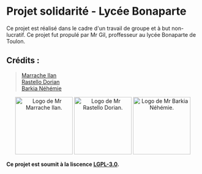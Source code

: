 # Projet solidarité - Lycée Bonaparte

Ce projet est réalisé dans le cadre d'un travail de groupe et à but non-lucratif. Ce projet fut propulé par Mr Gil, proffesseur au lycée Bonaparte de Toulon.


## Crédits : 

> [Marrache Ilan](https://github.com/IlanMarrache)  
> [Rastello Dorian](https://github.com/Neyrim83)  
> [Barkia Néhémie](https://github.com/Nem-developing)  

<p align="center">
  <img src="https://avatars1.githubusercontent.com/u/65493510?s=460&u=45a03efd5e41d47cbb622ac5dc336bd9328c0e29&v=4" width="150" title="Marrache Ilan" alt="Logo de Mr Marrache Ilan.">
  <img src="https://avatars0.githubusercontent.com/u/49765091?s=460&u=caae8b908fb93c7f0a36ef1ca914d105c23c6835&v=4" width="150" title="Rastello Doria" alt="Logo de Mr Rastello Dorian.">
  <img src="https://avatars1.githubusercontent.com/u/54665744?s=460&u=66bdbd853ece009c0ae5a2c0b7ccfb0acf7138d3&v=4" width="150" title="Barkia Néhémie" alt="Logo de Mr Barkia Néhémie.">
</p>


__Ce projet est soumit à la liscence [LGPL-3.0](https://github.com/Nem-developing/projet-solidarite/blob/master/LICENSE).__
